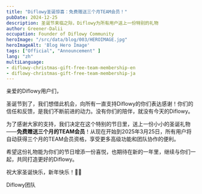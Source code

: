 ```yaml
---
title: "Diflowy圣诞惊喜：免费赠送三个月TEAM会员！"
pubDate: 2024-12-25
description: 圣诞节来临之际，Diflowy为所有用户送上一份特别的礼物
author: Greener-Dalii
occupation: Founder of Diflowy Community
heroImage: "/src/data/blog/003/HEROIMAGE.jpg"
heroImageAlt: 'Blog Hero Image'
tags: ["Official", "Announcement" ]
lang: "zh"
multiLanguage: 
- diflowy-christmas-gift-free-team-membership-en
- diflowy-christmas-gift-free-team-membership-ja
---
```


亲爱的Diflowy用户们，

圣诞节到了，我们想借此机会，向所有一直支持Diflowy的你们表达感谢！你们的信任和反馈，是我们不断前进的动力。没有你们的陪伴，就没有今天的Diflowy。

为了感谢大家的支持，我们决定在这个特别的节日里，送上一份小小的圣诞礼物——**免费赠送三个月的TEAM会员**！从现在开始到2025年3月25日，所有用户将自动获得三个月的TEAM会员资格，享受更多高级功能和团队协作的便利。

希望这份礼物能为你们的节日增添一份喜悦，也期待在新的一年里，继续与你们一起，共同打造更好的Diflowy。

祝大家圣诞快乐，新年快乐！🎄🎁

Diflowy团队